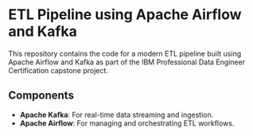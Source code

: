 # ETL Pipeline using Apache Airflow and Kafka

This repository contains the code for a modern ETL pipeline built using Apache Airflow and Kafka as part of the IBM Professional Data Engineer Certification capstone project.

## Components

- **Apache Kafka**: For real-time data streaming and ingestion.
- **Apache Airflow**: For managing and orchestrating ETL workflows.
